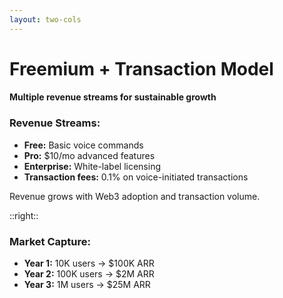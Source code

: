 ```yaml
---
layout: two-cols
---
```


# Freemium + Transaction Model

#### Multiple revenue streams for sustainable growth

<div class="mt-8">
  <h3 class="text-xl mb-4">Revenue Streams:</h3>
  <ul class="">
    <li><strong>Free:</strong> Basic voice commands</li>
    <li><strong>Pro:</strong> $10/mo advanced features</li>
    <li><strong>Enterprise:</strong> White-label licensing</li>
    <li><strong>Transaction fees:</strong> 0.1% on voice-initiated transactions</li>
  </ul>
</div>

<p class="absolute bottom-4 text-xl">Revenue grows with Web3 adoption and transaction volume.</p>

::right::

<div class="mt-58">
  <h3 class="mb-4">Market Capture:</h3>
  <ul class="text-lg">
    <li><strong>Year 1:</strong> 10K users → $100K ARR</li>
    <li><strong>Year 2:</strong> 100K users → $2M ARR</li>
    <li><strong>Year 3:</strong> 1M users → $25M ARR</li>
  </ul>
</div>
